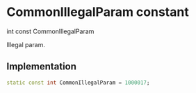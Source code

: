 


# CommonIllegalParam constant







int const CommonIllegalParam
  




<p>Illegal param.</p>



## Implementation

```dart
static const int CommonIllegalParam = 1000017;
```







